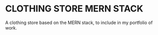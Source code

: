 # CLOTHING STORE MERN STACK

A clothing store based on the MERN stack, to include in my portfolio of work.